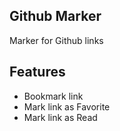 ## Github Marker
Marker for Github links

## Features
- Bookmark link
- Mark link as Favorite
- Mark link as Read